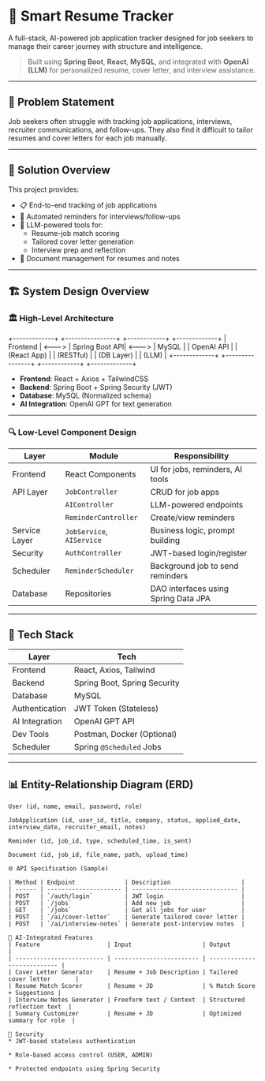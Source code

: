 # 🧠 Smart Resume Tracker

A full-stack, AI-powered job application tracker designed for job seekers to manage their career journey with structure and intelligence.

> Built using **Spring Boot**, **React**, **MySQL**, and integrated with **OpenAI (LLM)** for personalized resume, cover letter, and interview assistance.

---

## 📌 Problem Statement

Job seekers often struggle with tracking job applications, interviews, recruiter communications, and follow-ups. They also find it difficult to tailor resumes and cover letters for each job manually.

---

## 🚀 Solution Overview

This project provides:

- 📋 End-to-end tracking of job applications
- 🔔 Automated reminders for interviews/follow-ups
- 🧠 LLM-powered tools for:
  - Resume-job match scoring
  - Tailored cover letter generation
  - Interview prep and reflection
- 📂 Document management for resumes and notes

---

## 🏗️ System Design Overview

### 🏛️ **High-Level Architecture**

+-------------+ +----------------+ +------------+ +-------------+
| Frontend | <---> | Spring Boot API| <---> | MySQL | | OpenAI API |
| (React App) | | (RESTful) | | (DB Layer) | | (LLM) |
+-------------+ +----------------+ +------------+ +-------------+


- **Frontend**: React + Axios + TailwindCSS
- **Backend**: Spring Boot + Spring Security (JWT)
- **Database**: MySQL (Normalized schema)
- **AI Integration**: OpenAI GPT for text generation

---

### 🔍 Low-Level Component Design

| Layer         | Module                  | Responsibility                            |
|---------------|--------------------------|--------------------------------------------|
| Frontend      | React Components         | UI for jobs, reminders, AI tools           |
| API Layer     | `JobController`          | CRUD for job apps                          |
|               | `AIController`           | LLM-powered endpoints                      |
|               | `ReminderController`     | Create/view reminders                      |
| Service Layer | `JobService`, `AIService`| Business logic, prompt building            |
| Security      | `AuthController`         | JWT-based login/register                   |
| Scheduler     | `ReminderScheduler`      | Background job to send reminders           |
| Database      | Repositories             | DAO interfaces using Spring Data JPA       |

---

## 🧩 Tech Stack

| Layer           | Tech                         |
|-----------------|------------------------------|
| Frontend        | React, Axios, Tailwind       |
| Backend         | Spring Boot, Spring Security |
| Database        | MySQL                        |
| Authentication  | JWT Token (Stateless)        |
| AI Integration  | OpenAI GPT API               |
| Dev Tools       | Postman, Docker (Optional)   |
| Scheduler       | Spring `@Scheduled` Jobs     |

---

## 📊 Entity-Relationship Diagram (ERD)
```text
User (id, name, email, password, role)

JobApplication (id, user_id, title, company, status, applied_date, interview_date, recruiter_email, notes)

Reminder (id, job_id, type, scheduled_time, is_sent)

Document (id, job_id, file_name, path, upload_time)

🌐 API Specification (Sample)

| Method | Endpoint              | Description                    |
| ------ | --------------------- | ------------------------------ |
| POST   | `/auth/login`         | JWT login                      |
| POST   | `/jobs`               | Add new job                    |
| GET    | `/jobs`               | Get all jobs for user          |
| POST   | `/ai/cover-letter`    | Generate tailored cover letter |
| POST   | `/ai/interview-notes` | Generate post-interview notes  |

🧠 AI-Integrated Features
| Feature                   | Input                    | Output                      |
| ------------------------- | ------------------------ | --------------------------- |
| Cover Letter Generator    | Resume + Job Description | Tailored cover letter       |
| Resume Match Scorer       | Resume + JD              | % Match Score + Suggestions |
| Interview Notes Generator | Freeform text / Context  | Structured reflection text  |
| Summary Customizer        | Resume + JD              | Optimized summary for role  |

🔐 Security
* JWT-based stateless authentication

* Role-based access control (USER, ADMIN)

* Protected endpoints using Spring Security


